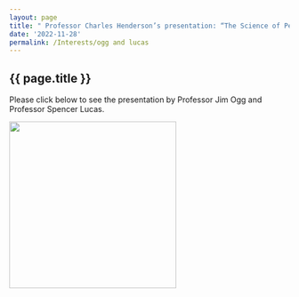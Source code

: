 ```yaml
---
layout: page
title: " Professor Charles Henderson’s presentation: “The Science of Permian Conodonts” "
date: '2022-11-28'
permalink: /Interests/ogg and lucas
---
```


## {{ page.title }}

Please click below to see the presentation by Professor Jim Ogg and Professor Spencer Lucas.

[<img src="https://stratigraphy.org/subcommission-permian/images/Ogg Lucas talk.jpg" alt="" style="width:300px" />]([https://youtu.be/QXonHLdqzoU](https://youtu.be/W1bGoYj3oiE))  
